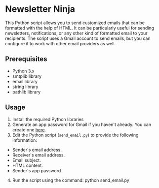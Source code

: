 # Newsletter Ninja
This Python script allows you to send customized emails that can be formatted with the help of HTML. It can be particularly useful for sending newsletters, notifications, or any other kind of formatted email to your recipients. The script uses a Gmail account to send emails, but you can configure it to work with other email providers as well.

## Prerequisites
- Python 3.x
- smtplib library
- email library
- string library
- pathlib library

## Usage
1. Install the required Python libraries
2. Generate an app password for Gmail if you haven't already. You can create one [here](https://myaccount.google.com/apppasswords).
3. Edit the Python script (`send_email.py`) to provide the following information:
- Sender's email address.
- Receiver's email address.
- Email subject.
- HTML content.
- Sender's app password
4. Run the script using the command:
  python send_email.py
